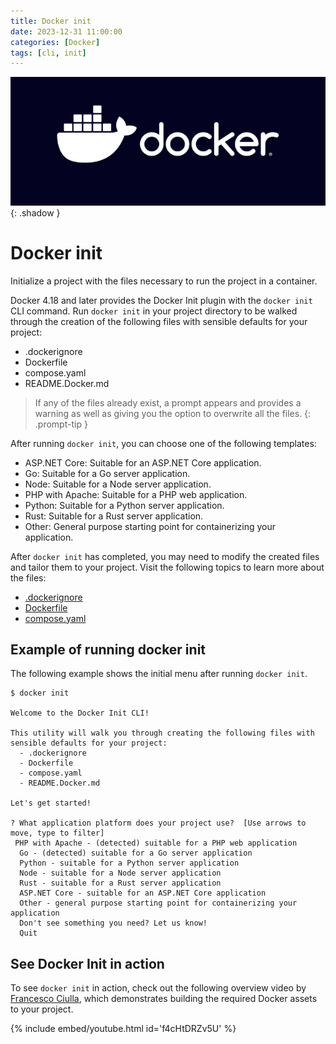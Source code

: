 ```yaml
---
title: Docker init
date: 2023-12-31 11:00:00
categories: [Docker]
tags: [cli, init]
---
```

<script defer data-domain="senad-d.github.io" src="https://plus.seki.pro/js/script.js"></script>
![](https://github.com/senad-d/senad-d.github.io/blob/main/_media/images/docker-banner.png?raw=true)
{: .shadow }

# Docker init 

Initialize a project with the files necessary to run the project in a container.

Docker 4.18 and later provides the Docker Init plugin with the `docker init` CLI command. Run `docker init` in your project directory to be walked through the creation of the following files with sensible defaults for your project:

-   .dockerignore
-   Dockerfile
-   compose.yaml
-   README.Docker.md

> If any of the files already exist, a prompt appears and provides a warning as well as giving you the option to overwrite all the files.
{: .prompt-tip }

After running `docker init`, you can choose one of the following templates:

-   ASP.NET Core: Suitable for an ASP.NET Core application.
-   Go: Suitable for a Go server application.
-   Node: Suitable for a Node server application.
-   PHP with Apache: Suitable for a PHP web application.
-   Python: Suitable for a Python server application.
-   Rust: Suitable for a Rust server application.
-   Other: General purpose starting point for containerizing your application.

After `docker init` has completed, you may need to modify the created files and tailor them to your project. Visit the following topics to learn more about the files:

-   [.dockerignore](https://docs.docker.com/engine/reference/builder/#dockerignore-file)
-   [Dockerfile](https://docs.docker.com/engine/reference/builder/)
-   [compose.yaml](https://docs.docker.com/compose/compose-application-model/)

## Example of running docker init

The following example shows the initial menu after running `docker init`.

```
$ docker init

Welcome to the Docker Init CLI!

This utility will walk you through creating the following files with sensible defaults for your project:
  - .dockerignore
  - Dockerfile
  - compose.yaml
  - README.Docker.md

Let's get started!

? What application platform does your project use?  [Use arrows to move, type to filter]
 PHP with Apache - (detected) suitable for a PHP web application
  Go - (detected) suitable for a Go server application
  Python - suitable for a Python server application
  Node - suitable for a Node server application
  Rust - suitable for a Rust server application
  ASP.NET Core - suitable for an ASP.NET Core application
  Other - general purpose starting point for containerizing your application
  Don't see something you need? Let us know!
  Quit
```

## See Docker Init in action

To see `docker init` in action, check out the following overview video by [Francesco Ciulla](https://www.linkedin.com/in/francesco-ciulla-roma/), which demonstrates building the required Docker assets to your project.

{% include embed/youtube.html id='f4cHtDRZv5U' %}